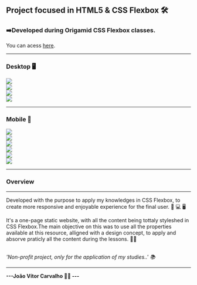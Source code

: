 <h2>Project focused in HTML5 & CSS Flexbox 🛠️ </h2>

<h3>➡️Developed during Origamid CSS Flexbox classes.</h3>
<p>You can acess <a href="https://joaodosantoscdev.github.io/flexblog/flexblog" target="_blank" alt="flexblog">here</a>.</p>
<hr>
<h3>Desktop 🖥️</h3>
<img src="img/header.jpg"></img>
<br>
<img src="img/products.jpg"></img>
<br>
<img src="img/product-box-layout.jpg"></img>
<br>
<img src="img/qualities.jpg"></img>
<hr>
<h3>Mobile 📱</h3>
<img src="img/header-mobile.jpg"></img>
<br>
<img src="img/header-img-mobile.jpg"></img>
<br>
<img src="img/boxes-mobile.jpg"></img>
<br>
<img src="img/products-mobile.jpg"></img>
<br>
<img src="img/qualities-mobile.jpg"></img>
<br>
<img src="img/footer-mobile.jpg"></img>
<hr>
<h3>Overview</h3>
<hr>
<p>Developed with the purpose to apply my knowledges in CSS Flexbox, to create more responsive and enjoyable experience for the final user.   📱 💻 🖥️</p>
<p>It's a one-page static website, with all the content being tottaly styleshed in CSS Flexbox.The main objective on this was to use all the properties available at this resource, alligned with a design concept, to apply and absorve praticly all the content during the lessons. 🧑‍💻</p>
<br>
<em>'Non-profit project, only for the application of my studies..' 📚</em>
<hr>
<strong>---João Vítor Carvalho 👨‍💻 ---</strong>
